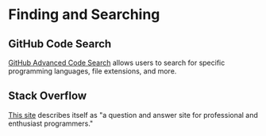 Finding and Searching
=====================

GitHub Code Search
------------------

[GitHub Advanced Code Search](https://github.com/search/advanced) allows
users to search for specific programming languages, file extensions, and
more.

Stack Overflow
--------------

[This site](http://stackoverflow.com/) describes itself as "a question
and answer site for professional and enthusiast programmers."
